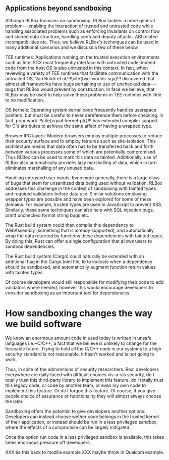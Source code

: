## Applications beyond sandboxing

Although RLBox focusses on sandboxing, RLBox tackles a more general
problem---enabling the interaction of trusted and untrusted code while handling
associated problems such as enforcing invariants on control flow and shared data
structure, handling confused deputy attacks, ABI related incompatibilities etc.
Thus, we believe RLBox's techniques can be used in many additional scenarios and
we discuss a few of these below.

TEE runtimes: Applications running on the trusted execution environments such as
Intel SGX must frequently interface with untrusted code; indeed code from the
host OS is also untrusted in this context. In fact, when reviewing a variety of
TEE runtimes that facilitate communication with the untrusted OS, Van Bulck et
al.!!!\cite{two-worlds-sgx}!!! discovered that almost all frameworks have bugs
pertaining to use of unchecked data---bugs that RLBox would prevent by
construction. In face we believe, that RLBox may be used to help solve these
problems in TEE runtimes with little to no modification.

OS kernels: Operating system kernel code frequently handles userspace pointers,
but must be careful to never dereference them before checking. In fact, prior
work !!!cite{cqual-kernel-ptr}!!! has extended compiler support for C's
attributes to achieve the same affect of having a wrapped type.

Browser IPC layers: Modern browsers employ multiple processes to reduce their
security surface and to employ features such as site-isolation. This
architecture means that data often has to be transferred back and forth between
various processes some of which are potentially compromised. Thus RLBox can be
used to mark this data as tainted. Additionally, use of RLBox also automatically
provides lazy marshalling of data, which in turn eliminates marshalling of any
unused data.

Handling untrusted user inputs: Even more generally, there is a large class of
bugs that stem for unsanitized data being used without validation. RLBox
addresses this challenge in the context of sandboxing with tainted types and
required validators before data use. Similar solutions employing wrapper types
are possible and have been explored for some of these domains. For example,
trusted types are used in JavaScript to prevent XSS. Similarly, these same
techniques can also help with SQL injection bugs, printf unchecked format string
bugs etc.


The Rust build system could then compile this dependency to WebAssembly
(something that is already supported), and automatically wrap the data returned
by functions these dependencies with tainted types. By doing this, Rust can
offer a single configuration that allows users to sandbox dependencies.

The Rust
build system (Cargo) could naturally be extended with an additional flag in the
Cargo.toml file, to to indicate when a dependency should be sandboxed, and
automatically augment function return values with tainted types. 

Of course developers would still responsible for modifying their code to add
validators where needed, however this would encourage developers to consider
sandboxing as an important tool for dependencies.

# How sandboxing changes the way we build software

We know an enormous amount code in used today is written in unsafe languages
i.e.~C/C++, a fact that we believe is unlikely to change for the forseable
future. Trying to hold all the C/C++ code in our systems to a high security
standard is not reasonable, it hasn't worked and is not going to work.

Thus, in spite of the admonitions of security researchers. Real developers
everywhere are daily faced with difficult choices vis-a-vis security, do I
totally trust this third-party library to implement this feature, do I totally
trust this legacy code, or code by another team,  or even my own code to
implement this feature. Or do I forgoe this feature. Of course, if you give
people choice of assurance or functionality they will almost always choose the
later.

Sandboxing offers the potential to give developers another options. Developers
can instead choose wether code belongs in the trusted kernel of their
application, or instead should be run in a less privileged sandbox, where the
effects of a compromise can be largely mitigated.

Once the option run code in a less privileged sandbox is available, this takes
takes enormous pressure off developers.

XXX tie this back to mozilla example
XXX maybe throw in Qualcom example.



<!--

- Why third party code is sketchy - every time you add a feature pulling more
stuff into your tcb.

-hard choice: do -Trying to hold C/C++ to a high security standard is not reasonable, it hasn't
worked and is not going to work, so we need to do something else.

-How do we build secure systems with average programmers. Even greater programmers
have limitations.

-legacy code in our code base
-long tail of libraries that we depend on that won't be maintained or audited.
- Memory safety is a real bad thing.
- Your developers write code that should be sandboxed also.
- You don't want to either have to write high assurance code
- You don't want to rewrite your code in Rust.
- You don't want to write your code in Rust, C/C++ is what your team/company/project/industry
  does. 
-There will be C/C++, memory safety is a big problem, this is cheaper than 
- Samsung example
-->



